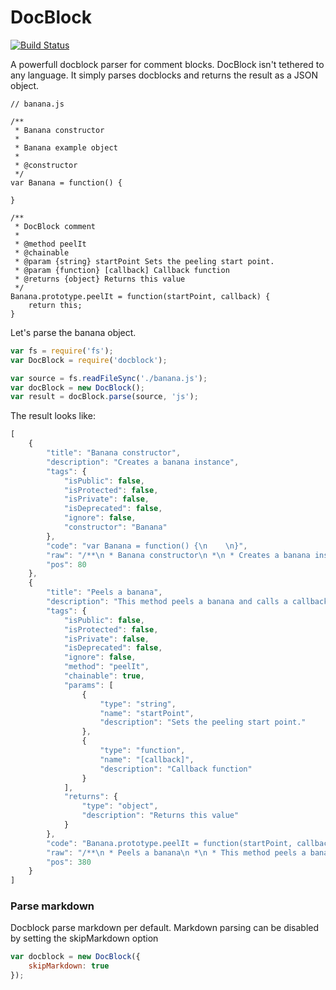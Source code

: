 DocBlock
========

[![Build Status](https://travis-ci.org/Andifeind/docblock.svg?branch=master)](https://travis-ci.org/Andifeind/docblock)

A powerfull docblock parser for comment blocks. DocBlock isn't tethered to any language.
It simply parses docblocks and returns the result as a JSON object.



```
// banana.js

/**
 * Banana constructor
 *
 * Banana example object
 *
 * @constructor
 */
var Banana = function() {

}

/**
 * DocBlock comment
 *
 * @method peelIt
 * @chainable
 * @param {string} startPoint Sets the peeling start point.
 * @param {function} [callback] Callback function
 * @returns {object} Returns this value
 */
Banana.prototype.peelIt = function(startPoint, callback) {
    return this;
}
```

Let's parse the banana object.

```js
var fs = require('fs');
var DocBlock = require('docblock');

var source = fs.readFileSync('./banana.js');
var docBlock = new DocBlock();
var result = docBlock.parse(source, 'js');
```

The result looks like:

```js
[
    {
        "title": "Banana constructor",
        "description": "Creates a banana instance",
        "tags": {
            "isPublic": false,
            "isProtected": false,
            "isPrivate": false,
            "isDeprecated": false,
            "ignore": false,
            "constructor": "Banana"
        },
        "code": "var Banana = function() {\n    \n}",
        "raw": "/**\n * Banana constructor\n *\n * Creates a banana instance\n *\n * @constructor\n */",
        "pos": 80
    },
    {
        "title": "Peels a banana",
        "description": "This method peels a banana and calls a callback",
        "tags": {
            "isPublic": false,
            "isProtected": false,
            "isPrivate": false,
            "isDeprecated": false,
            "ignore": false,
            "method": "peelIt",
            "chainable": true,
            "params": [
                {
                    "type": "string",
                    "name": "startPoint",
                    "description": "Sets the peeling start point."
                },
                {
                    "type": "function",
                    "name": "[callback]",
                    "description": "Callback function"
                }
            ],
            "returns": {
                "type": "object",
                "description": "Returns this value"
            }
        },
        "code": "Banana.prototype.peelIt = function(startPoint, callback) {\n    return this;\n}",
        "raw": "/**\n * Peels a banana\n *\n * This method peels a banana and calls a callback\n * \n * @method peelIt\n * @chainable\n * @param {string} startPoint Sets the peeling start point.\n * @param {function} [callback] Callback function\n * @returns {object} Returns this value\n */",
        "pos": 380
    }
]

```

### Parse markdown

Docblock parse markdown per default. Markdown parsing can be disabled by setting the skipMarkdown option

```js
var docblock = new DocBlock({
    skipMarkdown: true
});
```
